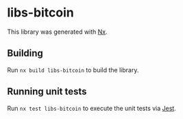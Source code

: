 # libs-bitcoin

This library was generated with [Nx](https://nx.dev).



## Building

Run `nx build libs-bitcoin` to build the library.





## Running unit tests

Run `nx test libs-bitcoin` to execute the unit tests via [Jest](https://jestjs.io).


